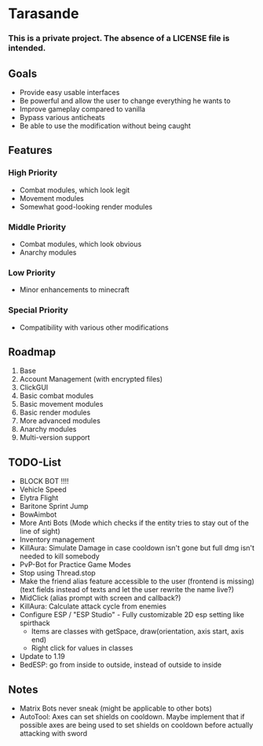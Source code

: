 # Tarasande
### This is a private project. The absence of a LICENSE file is intended.

## Goals
- Provide easy usable interfaces
- Be powerful and allow the user to change everything he wants to
- Improve gameplay compared to vanilla
- Bypass various anticheats
- Be able to use the modification without being caught

## Features
### High Priority
- Combat modules, which look legit
- Movement modules
- Somewhat good-looking render modules
### Middle Priority
- Combat modules, which look obvious
- Anarchy modules
### Low Priority
- Minor enhancements to minecraft
### Special Priority
- Compatibility with various other modifications

## Roadmap
1. Base
2. Account Management (with encrypted files)
3. ClickGUI
4. Basic combat modules
5. Basic movement modules
6. Basic render modules
7. More advanced modules
8. Anarchy modules
9. Multi-version support

## TODO-List
- BLOCK BOT !!!!
- Vehicle Speed
- Elytra Flight
- Baritone Sprint Jump
- BowAimbot
- More Anti Bots (Mode which checks if the entity tries to stay out of the line of sight)
- Inventory management
- KillAura: Simulate Damage in case cooldown isn't gone but full dmg isn't needed to kill somebody
- PvP-Bot for Practice Game Modes
- Stop using Thread.stop
- Make the friend alias feature accessible to the user (frontend is missing) (text fields instead of texts and let the user rewrite the name live?)
- MidClick (alias prompt with screen and callback?)
- KillAura: Calculate attack cycle from enemies
- Configure ESP / "ESP Studio" - Fully customizable 2D esp setting like spirthack
  - Items are classes with getSpace, draw(orientation, axis start, axis end)
  - Right click for values in classes
- Update to 1.19
- BedESP: go from inside to outside, instead of outside to inside

## Notes
- Matrix Bots never sneak (might be applicable to other bots)
- AutoTool: Axes can set shields on cooldown. Maybe implement that if possible axes are being used to set shields on cooldown before actually attacking with sword
